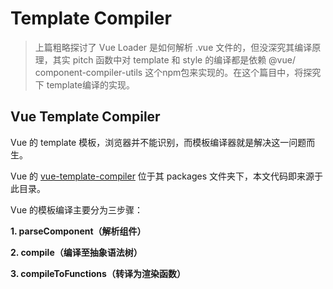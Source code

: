 # Template Compiler

> 上篇粗略探讨了 Vue Loader 是如何解析 .vue 文件的，但没深究其编译原理，其实 pitch 函数中对 template 和 style 的编译都是依赖 @vue/ component-compiler-utils 这个npm包来实现的。在这个篇目中，将探究下 template编译的实现。

## Vue Template Compiler

Vue 的 template 模板，浏览器并不能识别，而模板编译器就是解决这一问题而生。

Vue 的 [vue-template-compiler](https://github.com/vuejs/vue/tree/dev/packages/vue-template-compiler) 位于其 packages 文件夹下，本文代码即来源于此目录。

Vue 的模板编译主要分为三步骤：

**1. parseComponent（解析组件）**

**2. compile（编译至抽象语法树）**

**3. compileToFunctions（转译为渲染函数）**

